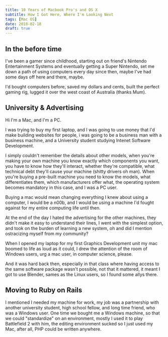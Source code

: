 ```yaml
---
title: 10 Years of Macbook Pro's and OS X
subtitle: How I Got Here, Where I'm Looking Next
tags: [Mac OS]
date: 2018-02-18
draft: true 
---
```


## In the before time

I've been a gamer since childhood, starting out on friend's Nintendo Entertainment Systems and eventually getting a Super Nintendo, set me down a path of using computers every day since then, maybe I've had some days off here and there, maybe.

I'd bought computers before, saved my dollars and cents, built the perfect gaming rig, lugged it over the west coast of Australia (thanks Mum).

## University & Advertising

Hi I'm a Mac, and I'm a PC.

I was trying to buy my first laptop, and I was going to use money that I'd make building websites for people, i was going to be a business man with a business machine, and a University student studying Intenet Software Development.

I simply couldn't remember the details about other models, when you're making your own machine you know exactly which components you want, you have to know how they'll interact, whether they're compatible, what technical debt they'll cause your machine (shitty drivers oh man). When you're buying a pre-built machine you need to know the models, what differentiates them, which manufacturers offer what, the operating system becomes mandatory in this case, and I was a PC user.

Buying a mac would mean changing everything I knew about using a computer, I would be a n00b, and I would be using a machine I'd fought against for my entire computing life until then.

At the end of the day I hated the advertising for the other machines, they didn't make it easy to understand their lines, I went with the simplest option, and took on the burden of learning a new system, oh and did I mention ostracizing myself from my community?

When I opened my laptop for my first Graphics Development unit my mac boomed to life as loud as it could, I drew the attention of the room of Windows users, urg a mac user, in computer science, please.

And it was hard back then, especially in that class where having access to the same software package wasn't possible, not that it mattered, it meant I got to use Blender, sames as the Linux users, so I found some allys there.

## Moving to Ruby on Rails

I mentioned I needed my machine for work, my job was a partnership with another university student, high school fellow, and long time friend, who was a Windows user. One time we bought me a Windows machine, so that we could "standardize" on an environment, mostly I used it to play Battlefield 2 with him, the editing environment sucked so I just used my Mac, after all, PHP could be written anywhere.
